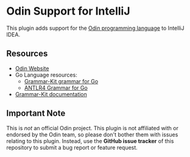 # Odin Support for IntelliJ

This plugin adds support for the [Odin programming language](https://www.odin-lang.org) to IntelliJ IDEA.

## Resources

* [Odin Website](https://www.odin-lang.org)
* Go Language resources:
  * [Grammar-Kit grammar for Go](https://github.com/go-lang-plugin-org/go-lang-idea-plugin/blob/master/grammars/go.bnf)
  * [ANTLR4 Grammar for Go](https://github.com/antlr/grammars-v4/blob/master/golang/)
* [Grammar-Kit documentation](https://github.com/JetBrains/Grammar-Kit/blob/master/HOWTO.md)


## Important Note

This is _not_ an official Odin project.
This plugin is not affiliated with or endorsed by the Odin team, so please 
don't bother them with issues relating to this plugin. Instead, use the
**GitHub issue tracker** of this repository to submit a bug report or feature request.